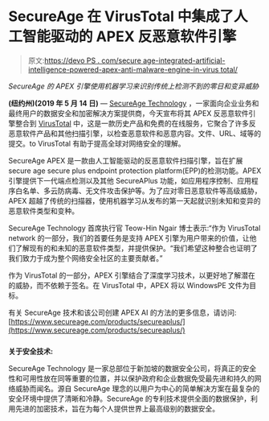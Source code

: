 # SecureAge 在 VirusTotal 中集成了人工智能驱动的 APEX 反恶意软件引擎

> 原文:[https://devo PS . com/secure age-integrated-artificial-intelligence-powered-apex-anti-malware-engine-in-virus total/](https://devops.com/secureage-integrates-artificial-intelligence-powered-apex-anti-malware-engine-in-virustotal/)

*SecureAge 的 APEX 引擎使用机器学习来识别传统上检测不到的零日和变异威胁*

**(纽约州)(2019 年 5 月 14 日)** — [SecureAge Technology](https://www.secureage.com/) ，一家面向企业业务和最终用户的数据安全和加密解决方案提供商，今天宣布将其 APEX 反恶意软件引擎整合到 [VirusTotal](https://www.virustotal.com/) 中，这是一款历史产品和免费的在线服务，它聚合了许多反恶意软件产品和其他扫描引擎，以检查恶意软件和恶意内容。文件、URL、域等的提交。to VirusTotal 有助于提高全球对网络安全的理解。

SecureAge APEX 是一款由人工智能驱动的反恶意软件扫描引擎，旨在扩展 secure age secure plus endpoint protection platform(EPP)的检测功能。APEX 引擎提供下一代端点检测以及其他 SecureAPlus 功能，如应用程序控制、应用程序白名单、多云防病毒、无文件攻击保护等。为了应对零日恶意软件等高级威胁，APEX 超越了传统的扫描器，使用机器学习从发布的第一天起就识别未知和变异的恶意软件类型和变种。

SecureAge Technology 首席执行官 Teow-Hin Ngair 博士表示:“作为 VirusTotal network 的一部分，我们的首要任务是支持 APEX 引擎为用户带来的价值，让他们了解现有的和未知的恶意软件类型，并提供保护。“我们希望这种整合也证明了我们致力于成为整个网络安全社区的主要贡献者。”

作为 VirusTotal 的一部分，APEX 引擎结合了深度学习技术，以更好地了解潜在的威胁，而不依赖于签名。在 VirusTotal 中，APEX 将以 WindowsPE 文件为目标。

有关 SecureAge 技术和该公司创建 APEX AI 的方法的更多信息，请访问:[https://www.secureage.com/products/secureaplus/](https://www.secureage.com/products/secureaplus/)

###

**关于安全技术:**

SecureAge Technology 是一家总部位于新加坡的数据安全公司，将真正的安全性和可用性放在同等重要的位置，并以保护政府和企业数据免受最先进和持久的网络威胁而闻名。源自 SecureAge 理念的以用户为中心的简单解决方案在最复杂的安全环境中提供了清晰和冷静。SecureAge 的专利技术提供全面的数据保护，利用先进的加密技术，旨在为每个人提供世界上最高级别的数据安全。